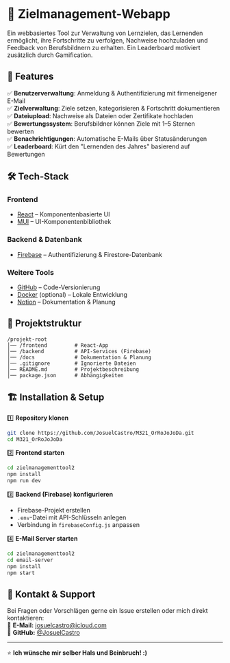 # 📌 Zielmanagement-Webapp

Ein webbasiertes Tool zur Verwaltung von Lernzielen, das Lernenden ermöglicht, ihre Fortschritte zu verfolgen, Nachweise hochzuladen und Feedback von Berufsbildnern zu erhalten. Ein Leaderboard motiviert zusätzlich durch Gamification.

## 🚀 Features

✅ **Benutzerverwaltung**: Anmeldung & Authentifizierung mit firmeneigener E-Mail  
✅ **Zielverwaltung**: Ziele setzen, kategorisieren & Fortschritt dokumentieren  
✅ **Dateiupload**: Nachweise als Dateien oder Zertifikate hochladen  
✅ **Bewertungssystem**: Berufsbildner können Ziele mit 1–5 Sternen bewerten  
✅ **Benachrichtigungen**: Automatische E-Mails über Statusänderungen  
✅ **Leaderboard**: Kürt den "Lernenden des Jahres" basierend auf Bewertungen  

## 🛠️ Tech-Stack

### **Frontend**  
- [React](https://react.dev/) – Komponentenbasierte UI  
- [MUI](https://mui.com/) – UI-Komponentenbibliothek  

### **Backend & Datenbank**  
- [Firebase](https://firebase.google.com/) – Authentifizierung & Firestore-Datenbank  

### **Weitere Tools**  
- [GitHub](https://github.com/) – Code-Versionierung  
- [Docker](https://www.docker.com/) (optional) – Lokale Entwicklung  
- [Notion](https://www.notion.so/) – Dokumentation & Planung  

## 📂 Projektstruktur

```
/projekt-root
│── /frontend         # React-App
│── /backend          # API-Services (Firebase)
│── /docs             # Dokumentation & Planung
│── .gitignore        # Ignorierte Dateien
│── README.md         # Projektbeschreibung
│── package.json      # Abhängigkeiten
```

## 🏗️ Installation & Setup

1️⃣ **Repository klonen**  
```bash
git clone https://github.com/JosuelCastro/M321_OrRoJoJoDa.git
cd M321_OrRoJoJoDa
```

2️⃣ **Frontend starten**  
```bash
cd zielmanagementtool2
npm install
npm run dev
```

3️⃣ **Backend (Firebase) konfigurieren**  
- Firebase-Projekt erstellen  
- `.env`-Datei mit API-Schlüsseln anlegen  
- Verbindung in `firebaseConfig.js` anpassen  

4️⃣ **E-Mail Server starten**  
```bash
cd zielmanagementtool2
cd email-server
npm install
npm start
```

## 📧 Kontakt & Support

Bei Fragen oder Vorschlägen gerne ein Issue erstellen oder mich direkt kontaktieren:  
📩 **E-Mail:** [josuelcastro@icloud.com](mailto:josuelcastro@icloud.com)  
🔗 **GitHub:** [@JosuelCastro](https://github.com/JosuelCastro)  

---

⭐ **Ich wünsche mir selber Hals und Beinbruch! :)**
